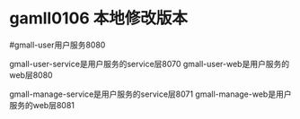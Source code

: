 # gamll0106 本地修改版本
#gmall-user用户服务8080


gmall-user-service是用户服务的service层8070
gmall-user-web是用户服务的web层8080

gmall-manage-service是用户服务的service层8071
gmall-manage-web是用户服务的web层8081